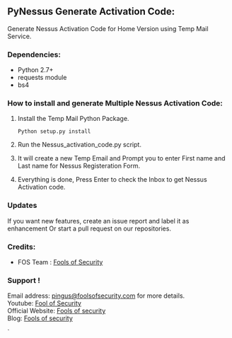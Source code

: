 ## PyNessus Generate Activation Code:
 Generate Nessus Activation Code for Home Version using Temp Mail Service.

### Dependencies:
* Python 2.7+
* requests module
* bs4

### How to install and generate Multiple Nessus Activation Code:
1. Install the Temp Mail Python Package.<br>

   ``Python setup.py install``
2. Run the Nessus_activation_code.py script.

3. It will create a new Temp Email and Prompt you to enter First name and Last name for Nessus Registeration Form.

4. Everything is done, Press Enter to check the Inbox to get Nessus Activation code.
   
### Updates
If you want new features, create an issue report and label it as enhancement Or start a pull request on our repositories.


### Credits:
* FOS Team : [Fools of Security](https://www.youtube.com/channel/UCEBHO0kD1WFvIhf9wBCU-VQ)

### Support !
 Email address: pingus@foolsofsecurity.com for more details. <br>
 Youtube: [Fool of Security](https://www.youtube.com/channel/UCEBHO0kD1WFvIhf9wBCU-VQ) <br>
 Official Website: [Fools of security](http://foolsofsecurity.com/) <br>
 Blog: [Fools of security](https://fosecurity.blogspot.com) 







`
